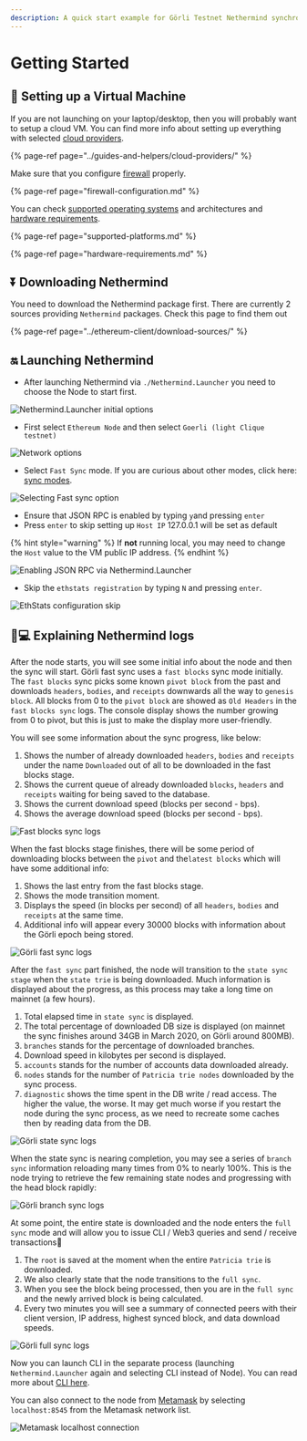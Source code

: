 ```yaml
---
description: A quick start example for Görli Testnet Nethermind synchronization
---
```


# Getting Started

## 🔧 Setting up a Virtual Machine

If you are not launching on your laptop/desktop, then you will probably want to setup a cloud VM. You can find more info about setting up everything with selected [cloud providers](../guides-and-helpers/cloud-providers/).

{% page-ref page="../guides-and-helpers/cloud-providers/" %}

Make sure that you configure [firewall](firewall-configuration.md) properly.

{% page-ref page="firewall-configuration.md" %}

You can check [supported operating systems](supported-platforms.md) and architectures and [hardware requirements](hardware-requirements.md).

{% page-ref page="supported-platforms.md" %}

{% page-ref page="hardware-requirements.md" %}

## ⏬ Downloading Nethermind

You need to download the Nethermind package first. There are currently 2 sources providing `Nethermind` packages. Check this page to find them out

{% page-ref page="../ethereum-client/download-sources/" %}

## 🔛 Launching Nethermind

* After launching Nethermind via `./Nethermind.Launcher` you need to choose the Node to start first.

![Nethermind.Launcher initial options](../.gitbook/assets/getting_started_0.png)

* First select `Ethereum Node` and then select `Goerli (light Clique testnet)`

![Network options](../.gitbook/assets/getting_started_1.png)

* Select `Fast Sync` mode. If you are curious about other modes, click here: [sync modes](https://docs.nethermind.io/nethermind/ethereum-client/sync-modes).

![Selecting Fast sync option](../.gitbook/assets/getting_started_2.png)

* Ensure that JSON RPC is enabled by typing `y`and pressing `enter`
* Press `enter` to skip setting up `Host IP` 127.0.0.1 will be set as default

{% hint style="warning" %}
If **not** running local, you may need to change the `Host` value to the VM public IP address.
{% endhint %}

![Enabling JSON RPC via Nethermind.Launcher](../.gitbook/assets/getting_started_3.png)

* Skip the `ethstats registration` by typing `N` and pressing `enter`.

![EthStats configuration skip](../.gitbook/assets/getting_started_4.png)

## 👨💻 Explaining Nethermind logs

After the node starts, you will see some initial info about the node and then the sync will start. Görli fast sync uses a `fast blocks` sync mode initially. The `fast blocks` sync picks some known `pivot block` from the past and downloads `headers`, `bodies`, and `receipts` downwards all the way to `genesis block`. All blocks from 0 to the `pivot block` are showed as `Old Headers` in the `fast blocks sync` logs. The console display shows the number growing from 0 to pivot, but this is just to make the display more user-friendly.

You will see some information about the sync progress, like below:

1. Shows the number of already downloaded `headers`, `bodies` and `receipts` under the name `Downloaded` out of all to be downloaded in the fast blocks stage.
2. Shows the current queue of already downloaded `blocks`, `headers` and `receipts` waiting for being saved to the database.
3. Shows the current download speed \(blocks per second - bps\).
4. Shows the average download speed \(blocks per second - bps\).

![Fast blocks sync logs](../.gitbook/assets/getting_started_log_0.png)

When the fast blocks stage finishes, there will be some period of downloading blocks between the `pivot` and the`latest blocks` which will have some additional info:

1. Shows the last entry from the fast blocks stage.
2. Shows the mode transition moment.
3. Displays the speed \(in blocks per second\) of all `headers`, `bodies` and `receipts` at the same time.
4. Additional info will appear every 30000 blocks with information about the Görli epoch being stored.

![G&#xF6;rli fast sync logs](../.gitbook/assets/getting_started_7.png)

After the `fast sync` part finished, the node will transition to the `state sync stage` when the `state trie` is being downloaded. Much information is displayed about the progress, as this process may take a long time on mainnet \(a few hours\).

1. Total elapsed time in `state sync` is displayed.
2. The total percentage of downloaded DB size is displayed \(on mainnet the sync finishes around 34GB in March 2020, on Görli around 800MB\).
3. `branches` stands for the percentage of downloaded branches.
4. Download speed in kilobytes per second is displayed.
5. `accounts` stands for the number of accounts data downloaded already.
6. `nodes` stands for the number of `Patricia trie nodes` downloaded by the sync process.
7. `diagnostic` shows the time spent in the DB write / read access. The higher the value, the worse. It may get much worse if you restart the node during the sync process, as we need to recreate some caches then by reading data from the DB.

![G&#xF6;rli state sync logs](../.gitbook/assets/getting_started_8.png)

When the state sync is nearing completion, you may see a series of `branch sync` information reloading many times from 0% to nearly 100%. This is the node trying to retrieve the few remaining state nodes and progressing with the head block rapidly:

![G&#xF6;rli branch sync logs](../.gitbook/assets/getting_started_26.png)

At some point, the entire state is downloaded and the node enters the `full sync` mode and will allow you to issue CLI / Web3 queries and send / receive transactions🥳

1. The `root` is saved at the moment when the entire `Patricia trie` is downloaded.
2. We also clearly state that the node transitions to the `full sync`.
3. When you see the block being processed, then you are in the `full sync` and the newly arrived block is being calculated.
4. Every two minutes you will see a summary of connected peers with their client version, IP address, highest synced block, and data download speeds.

![G&#xF6;rli full sync logs](../.gitbook/assets/getting_started_9.png)

Now you can launch CLI in the separate process \(launching `Nethermind.Launcher` again and selecting CLI instead of Node\). You can read more about [CLI here](https://docs.nethermind.io/nethermind/nethermind-utilities/cli).

You can also connect to the node from [Metamask](https://metamask.io/) by selecting `localhost:8545` from the Metamask network list.

![Metamask localhost connection](https://github.com/NethermindEth/nethermind/raw/master/docs/source/metamask/localhost.png)



